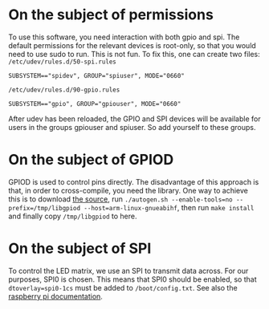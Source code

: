 # On the subject of permissions
To use this software, you need interaction with both gpio and spi. The default permissions for the relevant
devices is root-only, so that you would need to use sudo to run. This is not fun. To fix this, one can create two files:
`/etc/udev/rules.d/50-spi.rules`
```
SUBSYSTEM=="spidev", GROUP="spiuser", MODE="0660"
```
`/etc/udev/rules.d/90-gpio.rules`
```
SUBSYSTEM=="gpio", GROUP="gpiouser", MODE="0660"
```
After udev has been reloaded, the GPIO and SPI devices will be available for users in the groups gpiouser and spiuser.
So add yourself to these groups.

# On the subject of GPIOD
GPIOD is used to control pins directly. The disadvantage of this approach is that, in order to cross-compile, you need the library.
One way to achieve this is to download [the source](https://git.kernel.org/pub/scm/libs/libgpiod/libgpiod.git), run `./autogen.sh --enable-tools=no --prefix=/tmp/libgpiod --host=arm-linux-gnueabihf`, then run `make install` and finally copy `/tmp/libgpiod` to here.

# On the subject of SPI
To control the LED matrix, we use an SPI to transmit data across.
For our purposes, SPI0 is chosen. This means that SPI0 should be enabled, so that `dtoverlay=spi0-1cs` must be added to `/boot/config.txt`.
See also the [raspberry pi documentation](https://www.raspberrypi.org/documentation/hardware/raspberrypi/spi/README.md).

